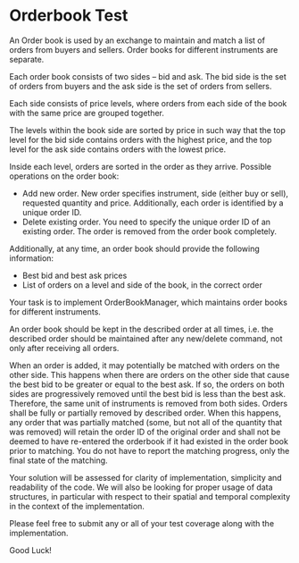 # Orderbook Test

An Order book is used by an exchange to maintain and match a list of orders from buyers and sellers. Order books for different instruments are separate.

Each order book consists of two sides – bid and ask. The bid side is the set of orders from buyers and the ask side is the set of orders from sellers.

Each side consists of price levels, where orders from each side of the book with the same price are grouped together.

The levels within the book side are sorted by price in such way that the top level for the bid side contains orders with the highest price, and the top level for the ask side contains orders with the lowest price.

Inside each level, orders are sorted in the order as they arrive. Possible operations on the order book:
- Add new order. New order specifies instrument, side (either buy or sell), requested quantity and price. Additionally, each order is identified by a unique order ID.
- Delete existing order. You need to specify the unique order ID of an existing order. The order is removed from the order book completely.

Additionally, at any time, an order book should provide the following information:
- Best bid and best ask prices
- List of orders on a level and side of the book, in the correct order

Your task is to implement OrderBookManager, which maintains order books for different instruments.

An order book should be kept in the described order at all times, i.e. the described order should be maintained after any new/delete command, not only after receiving all orders.

When an order is added, it may potentially be matched with orders on the other side. This happens when there are orders on the other side that cause the best bid to be greater or equal to the best ask. If so, the orders on both sides are progressively removed until the best bid is less than the best ask. Therefore, the same unit of instruments is removed from both sides. Orders shall be fully or partially removed by described order. When this happens, any order that was partially matched (some, but not all of the quantity that was removed) will retain the order ID of the original order and shall not be deemed to have re-entered the orderbook if it had existed in the order book prior to matching. You do not have to report the matching progress, only the final state of the matching.

Your solution will be assessed for clarity of implementation, simplicity and readability of the code.
We will also be looking for proper usage of data structures, in particular with respect to their spatial and temporal complexity in the context of the implementation.   

Please feel free to submit any or all of your test coverage along with the implementation.

Good Luck!
